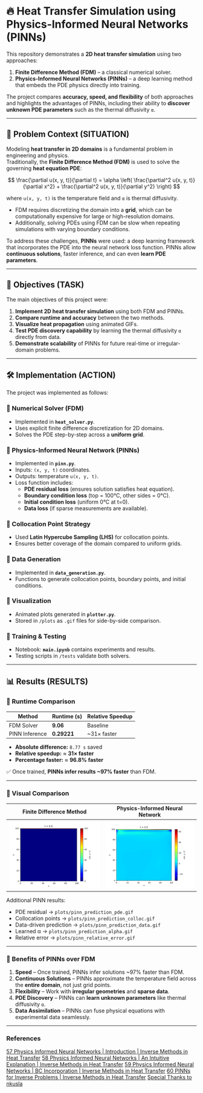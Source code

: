 # 🔥 Heat Transfer Simulation using Physics-Informed Neural Networks (PINNs)

This repository demonstrates a **2D heat transfer simulation** using two approaches:  
1. **Finite Difference Method (FDM)** – a classical numerical solver.  
2. **Physics-Informed Neural Networks (PINNs)** – a deep learning method that embeds the PDE physics directly into training.  

The project compares **accuracy, speed, and flexibility** of both approaches and highlights the advantages of PINNs, including their ability to **discover unknown PDE parameters** such as the thermal diffusivity `α`.

---

## 📝 Problem Context (SITUATION)

Modeling **heat transfer in 2D domains** is a fundamental problem in engineering and physics.  
Traditionally, the **Finite Difference Method (FDM)** is used to solve the governing **heat equation PDE**:

$$
\frac{\partial u(x, y, t)}{\partial t} 
= \alpha \left( 
\frac{\partial^2 u(x, y, t)}{\partial x^2} +
\frac{\partial^2 u(x, y, t)}{\partial y^2}
\right)
$$


where `u(x, y, t)` is the temperature field and `α` is thermal diffusivity.  

- FDM requires discretizing the domain into a **grid**, which can be computationally expensive for large or high-resolution domains.  
- Additionally, solving PDEs using FDM can be slow when repeating simulations with varying boundary conditions.  

To address these challenges, **PINNs** were used: a deep learning framework that incorporates the PDE into the neural network loss function. PINNs allow **continuous solutions**, faster inference, and can even **learn PDE parameters**.

---

## 🎯 Objectives (TASK)

The main objectives of this project were:

1. **Implement 2D heat transfer simulation** using both FDM and PINNs.  
2. **Compare runtime and accuracy** between the two methods.  
3. **Visualize heat propagation** using animated GIFs.  
4. **Test PDE discovery capability** by learning the thermal diffusivity `α` directly from data.  
5. **Demonstrate scalability** of PINNs for future real-time or irregular-domain problems.

---

## 🛠️ Implementation (ACTION)

The project was implemented as follows:

### 🔹 Numerical Solver (FDM)
- Implemented in **`heat_solver.py`**.  
- Uses explicit finite difference discretization for 2D domains.  
- Solves the PDE step-by-step across a **uniform grid**.  

### 🔹 Physics-Informed Neural Network (PINNs)
- Implemented in **`pinn.py`**.  
- Inputs: `(x, y, t)` coordinates.  
- Outputs: temperature `u(x, y, t)`.  
- Loss function includes:
  - **PDE residual loss** (ensures solution satisfies heat equation).  
  - **Boundary condition loss** (top = 100°C, other sides = 0°C).  
  - **Initial condition loss** (uniform 0°C at t=0).  
  - **Data loss** (if sparse measurements are available).  

### 🔹 Collocation Point Strategy
- Used **Latin Hypercube Sampling (LHS)** for collocation points.  
- Ensures better coverage of the domain compared to uniform grids.  

### 🔹 Data Generation
- Implemented in **`data_generation.py`**.  
- Functions to generate collocation points, boundary points, and initial conditions.  

### 🔹 Visualization
- Animated plots generated in **`plotter.py`**.  
- Stored in `/plots` as `.gif` files for side-by-side comparison.  

### 🔹 Training & Testing
- Notebook: **`main.ipynb`** contains experiments and results.  
- Testing scripts in `/tests` validate both solvers.  

---

## 📊 Results (RESULTS)

### 🔹 Runtime Comparison

| Method | Runtime (s) | Relative Speedup |
|--------|-------------|------------------|
| FDM Solver | **9.06** | Baseline |
| PINN Inference | **0.29221** | ~31× faster |

- **Absolute difference:** `8.77 s` saved  
- **Relative speedup:** ≈ **31× faster**  
- **Percentage faster:** ≈ **96.8% faster**  

✅ Once trained, **PINNs infer results ~97% faster** than FDM.  

---

### 🔹 Visual Comparison

| Finite Difference Method | Physics-Informed Neural Network |
| :---: | :---: |
| ![](plots/numerical_prediction.gif) | ![](plots/pinn_prediction_all.gif) |

Additional PINN results:  
- PDE residual → `plots/pinn_prediction_pde.gif`  
- Collocation points → `plots/pinn_prediction_colloc.gif`  
- Data-driven prediction → `plots/pinn_prediction_data.gif`  
- Learned α → `plots/pinn_prediction_alpha.gif`  
- Relative error → `plots/pinn_relative_error.gif`  

---

### 🔹 Benefits of PINNs over FDM

1. **Speed** – Once trained, PINNs infer solutions ~97% faster than FDM.  
2. **Continuous Solutions** – PINNs approximate the temperature field across the **entire domain**, not just grid points.  
3. **Flexibility** – Work with **irregular geometries** and **sparse data**.  
4. **PDE Discovery** – PINNs can **learn unknown parameters** like thermal diffusivity `α`.  
5. **Data Assimilation** – PINNs can fuse physical equations with experimental data seamlessly.  

---


### References
[57 Physics Informed Neural Networks | Introduction | Inverse Methods in Heat Transfer](https://youtu.be/3KqTt7O_rnU)
[58 Physics Informed Neural Networks | An Intuitive Explanation | Inverse Methods in Heat Transfer](https://youtu.be/ORCZH4v1oVk)
[59 Physics Informed Neural Networks | BC Incorporation | Inverse Methods in Heat Transfer](https://youtu.be/REjzCl6UB-E)
[60 PINNs for Inverse Problems | Inverse Methods in Heat Transfer](https://youtu.be/6a9pWh22jjc)
[Special Thanks to nkusla](https://github.com/nkusla)

